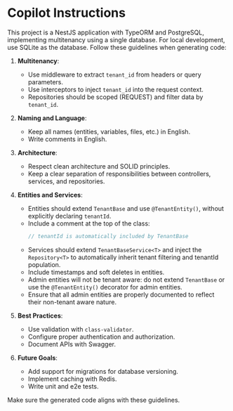 # Copilot Instructions

This project is a NestJS application with TypeORM and PostgreSQL, implementing multitenancy using a single database. For local development, use SQLite as the database. Follow these guidelines when generating code:

1. **Multitenancy**:
   - Use middleware to extract `tenant_id` from headers or query parameters.
   - Use interceptors to inject `tenant_id` into the request context.
   - Repositories should be scoped (REQUEST) and filter data by `tenant_id`.

2. **Naming and Language**:
   - Keep all names (entities, variables, files, etc.) in English.
   - Write comments in English.

3. **Architecture**:
   - Respect clean architecture and SOLID principles.
   - Keep a clear separation of responsibilities between controllers, services, and repositories.

4. **Entities and Services**:
   - Entities should extend `TenantBase` and use `@TenantEntity()`, without explicitly declaring `tenantId`.
   - Include a comment at the top of the class:
     ```ts
     // tenantId is automatically included by TenantBase
     ```
   - Services should extend `TenantBaseService<T>` and inject the `Repository<T>` to automatically inherit tenant filtering and tenantId population.
   - Include timestamps and soft deletes in entities.
   - Admin entities will not be tenant aware: do not extend `TenantBase` or use the `@TenantEntity()` decorator for admin entities.
   - Ensure that all admin entities are properly documented to reflect their non-tenant aware nature.

5. **Best Practices**:
   - Use validation with `class-validator`.
   - Configure proper authentication and authorization.
   - Document APIs with Swagger.

6. **Future Goals**:
   - Add support for migrations for database versioning.
   - Implement caching with Redis.
   - Write unit and e2e tests.

Make sure the generated code aligns with these guidelines.
